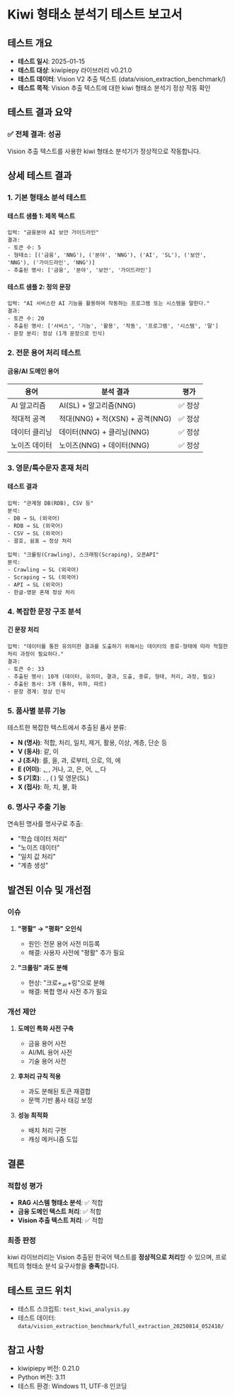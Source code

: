 # Kiwi 형태소 분석기 테스트 보고서

## 테스트 개요
- **테스트 일시**: 2025-01-15
- **테스트 대상**: kiwipiepy 라이브러리 v0.21.0
- **테스트 데이터**: Vision V2 추출 텍스트 (data/vision_extraction_benchmark/)
- **테스트 목적**: Vision 추출 텍스트에 대한 kiwi 형태소 분석기 정상 작동 확인

## 테스트 결과 요약

### ✅ 전체 결과: **성공**
Vision 추출 텍스트를 사용한 kiwi 형태소 분석기가 정상적으로 작동합니다.

## 상세 테스트 결과

### 1. 기본 형태소 분석 테스트

#### 테스트 샘플 1: 제목 텍스트
```
입력: "금융분야 AI 보안 가이드라인"
결과:
- 토큰 수: 5
- 형태소: [('금융', 'NNG'), ('분야', 'NNG'), ('AI', 'SL'), ('보안', 'NNG'), ('가이드라인', 'NNG')]
- 추출된 명사: ['금융', '분야', '보안', '가이드라인']
```

#### 테스트 샘플 2: 정의 문장
```
입력: "AI 서비스란 AI 기능을 활용하여 작동하는 프로그램 또는 시스템을 말한다."
결과:
- 토큰 수: 20
- 추출된 명사: ['서비스', '기능', '활용', '작동', '프로그램', '시스템', '말']
- 문장 분리: 정상 (1개 문장으로 인식)
```

### 2. 전문 용어 처리 테스트

#### 금융/AI 도메인 용어
| 용어 | 분석 결과 | 평가 |
|------|----------|------|
| AI 알고리즘 | AI(SL) + 알고리즘(NNG) | ✅ 정상 |
| 적대적 공격 | 적대(NNG) + 적(XSN) + 공격(NNG) | ✅ 정상 |
| 데이터 클리닝 | 데이터(NNG) + 클리닝(NNG) | ✅ 정상 |
| 노이즈 데이터 | 노이즈(NNG) + 데이터(NNG) | ✅ 정상 |

### 3. 영문/특수문자 혼재 처리

#### 테스트 결과
```
입력: "관계형 DB(RDB), CSV 등"
분석: 
- DB → SL (외국어)
- RDB → SL (외국어) 
- CSV → SL (외국어)
- 괄호, 쉼표 → 정상 처리
```

```
입력: "크롤링(Crawling), 스크래핑(Scraping), 오픈API"
분석:
- Crawling → SL (외국어)
- Scraping → SL (외국어)
- API → SL (외국어)
- 한글-영문 혼재 정상 처리
```

### 4. 복잡한 문장 구조 분석

#### 긴 문장 처리
```
입력: "데이터를 통한 유의미한 결과를 도출하기 위해서는 데이터의 종류·형태에 따라 적절한 처리 과정이 필요하다."
결과:
- 토큰 수: 33
- 추출된 명사: 10개 (데이터, 유의미, 결과, 도출, 종류, 형태, 처리, 과정, 필요)
- 추출된 동사: 3개 (통하, 위하, 따르)
- 문장 경계: 정상 인식
```

### 5. 품사별 분류 기능

테스트한 복잡한 텍스트에서 추출된 품사 분류:
- **N (명사)**: 적합, 처리, 일치, 제거, 활용, 이상, 계층, 단순 등
- **V (동사)**: 같, 이
- **J (조사)**: 를, 을, 과, 로부터, 으로, 의, 에
- **E (어미)**: ᆫ, 거나, 고, 은, 어, ᆫ다
- **S (기호)**: . , ( ) 및 영문(SL)
- **X (접사)**: 하, 치, 불, 화

### 6. 명사구 추출 기능

연속된 명사를 명사구로 추출:
- "학습 데이터 처리"
- "노이즈 데이터"
- "일치 값 처리"
- "계층 생성"

## 발견된 이슈 및 개선점

### 이슈
1. **"평활" → "평화" 오인식**
   - 원인: 전문 용어 사전 미등록
   - 해결: 사용자 사전에 "평활" 추가 필요

2. **"크롤링" 과도 분해**
   - 현상: "크로+ᆯ+링"으로 분해
   - 해결: 복합 명사 사전 추가 필요

### 개선 제안
1. **도메인 특화 사전 구축**
   - 금융 용어 사전
   - AI/ML 용어 사전
   - 기술 용어 사전

2. **후처리 규칙 적용**
   - 과도 분해된 토큰 재결합
   - 문맥 기반 품사 태깅 보정

3. **성능 최적화**
   - 배치 처리 구현
   - 캐싱 메커니즘 도입

## 결론

### 적합성 평가
- **RAG 시스템 형태소 분석**: ✅ 적합
- **금융 도메인 텍스트 처리**: ✅ 적합
- **Vision 추출 텍스트 처리**: ✅ 적합

### 최종 판정
kiwi 라이브러리는 Vision 추출된 한국어 텍스트를 **정상적으로 처리**할 수 있으며, 프로젝트의 형태소 분석 요구사항을 **충족**합니다.

## 테스트 코드 위치
- 테스트 스크립트: `test_kiwi_analysis.py`
- 테스트 데이터: `data/vision_extraction_benchmark/full_extraction_20250814_052410/`

## 참고 사항
- kiwipiepy 버전: 0.21.0
- Python 버전: 3.11
- 테스트 환경: Windows 11, UTF-8 인코딩